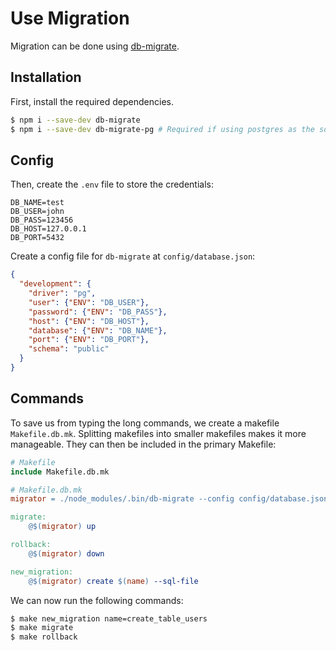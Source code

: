 # Use Migration

Migration can be done using [db-migrate](https://db-migrate.readthedocs.io/en/latest/Getting%20Started/configuration/).



## Installation

First, install the required dependencies.

```bash
$ npm i --save-dev db-migrate
$ npm i --save-dev db-migrate-pg # Required if using postgres as the source database.
```

## Config

Then, create the `.env` file to store the credentials:

```
DB_NAME=test
DB_USER=john
DB_PASS=123456
DB_HOST=127.0.0.1
DB_PORT=5432
```

Create a config file for `db-migrate` at `config/database.json`:

```json
{
  "development": {
    "driver": "pg",
    "user": {"ENV": "DB_USER"},
    "password": {"ENV": "DB_PASS"},
    "host": {"ENV": "DB_HOST"},
    "database": {"ENV": "DB_NAME"},
    "port": {"ENV": "DB_PORT"},
    "schema": "public"
  }
}
```

## Commands

To save us from typing the long commands, we create a makefile `Makefile.db.mk`. Splitting makefiles into smaller makefiles makes it more manageable. They can then be included in the primary Makefile:

```makefile
# Makefile
include Makefile.db.mk
```

```makefile
# Makefile.db.mk
migrator = ./node_modules/.bin/db-migrate --config config/database.json --env development --migrations-dir migrations

migrate:
	@$(migrator) up

rollback:
	@$(migrator) down

new_migration:
	@$(migrator) create $(name) --sql-file
```

We can now run the following commands:

```bash
$ make new_migration name=create_table_users
$ make migrate
$ make rollback
```
